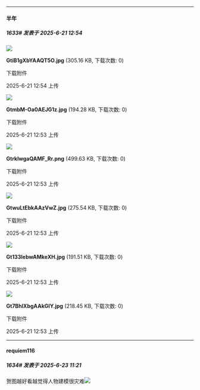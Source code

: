 ﻿
*****

####  半年  
##### 1633#       发表于 2025-6-21 12:54

<img src="https://img.stage1st.com/forum/202506/21/125424cfpvoyju50zvfvmv.jpg" referrerpolicy="no-referrer">

<strong>GtiB1gXbYAAQT5O.jpg</strong> (305.16 KB, 下载次数: 0)

下载附件

2025-6-21 12:54 上传

<img src="https://img.stage1st.com/forum/202506/21/125352miispiiry44atpph.jpg" referrerpolicy="no-referrer">

<strong>GtmbM-Oa0AEJG1z.jpg</strong> (194.28 KB, 下载次数: 0)

下载附件

2025-6-21 12:53 上传

<img src="https://img.stage1st.com/forum/202506/21/125353qz6djjxodxmdlxt3.png" referrerpolicy="no-referrer">

<strong>GtrklwgaQAMF_Rr.png</strong> (499.63 KB, 下载次数: 0)

下载附件

2025-6-21 12:53 上传

<img src="https://img.stage1st.com/forum/202506/21/125354xqgpfrp1i4zgeqk3.jpg" referrerpolicy="no-referrer">

<strong>GtwuLtEbkAAzVwZ.jpg</strong> (275.54 KB, 下载次数: 0)

下载附件

2025-6-21 12:53 上传

<img src="https://img.stage1st.com/forum/202506/21/125351am5lc985m5h54mxx.jpg" referrerpolicy="no-referrer">

<strong>Gt133lebwAMkeXH.jpg</strong> (191.51 KB, 下载次数: 0)

下载附件

2025-6-21 12:53 上传

<img src="https://img.stage1st.com/forum/202506/21/125351dbxdehrprzt2rp2d.jpg" referrerpolicy="no-referrer">

<strong>Gt7BhlXbgAAkGIY.jpg</strong> (218.45 KB, 下载次数: 0)

下载附件

2025-6-21 12:53 上传


*****

####  requiem116  
##### 1634#       发表于 2025-6-23 11:21

贺图越好看越觉得人物建模很灾难<img src="https://static.stage1st.com/image/smiley/face2017/125.png" referrerpolicy="no-referrer">


